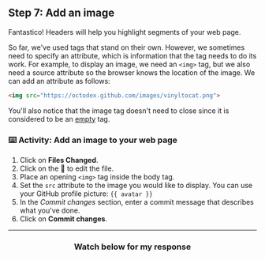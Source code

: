 ## Step 7: Add an image

Fantastico! Headers will help you highlight segments of your web page. 

So far, we've used tags that stand on their own. However, we sometimes need to specify an attribute, which is information that the tag needs to do its work. For example, to display an image, we need an `<img>` tag, but we also need a source attribute so the browser knows the location of the image. We can add an attribute as follows:

```html
<img src="https://octodex.github.com/images/vinyltocat.png">
```

You'll also notice that the image tag doesn't need to close since it is considered to be an [empty](https://www.w3schools.com/html/html_elements.asp) tag.

### :keyboard: Activity: Add an image to your web page

1. Click on **Files Changed**.
1. Click on the :pencil: to edit the file.
1. Place an opening `<img>` tag inside the body tag.
1. Set the `src` attribute to the image you would like to display. You can use your GitHub profile picture: `{{ avatar }}`
1. In the _Commit changes_ section, enter a commit message that describes what you've done.
1. Click on **Commit changes**.

<hr>
<h3 align="center">Watch below for my response</h3>
